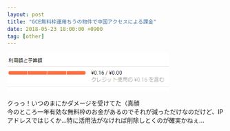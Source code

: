 ```yaml
---
layout: post
title: "GCE無料枠運用ちうの物件で中国アクセスによる課金"
date: 2018-05-23 18:00:00 +0900
tag: [other]
---
```


![img](/assets/photos/20180523-gce.png)

クっっ！いつのまにかダメージを受けてた（真顔  
今のところ一年有効な無料枠のお金があるのでそれが減っただけなのだけど、IPアドレスではじくか…特に活用法がなければ削除しとくのが確実かねぇ…
